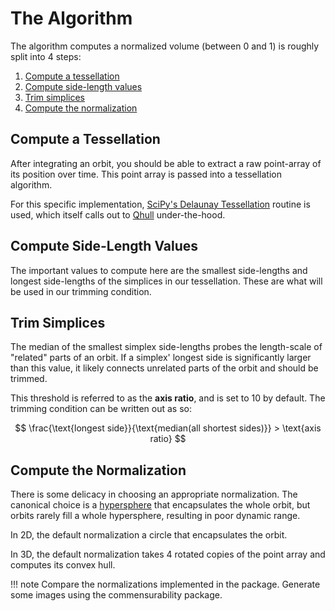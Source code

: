 # The Algorithm

The algorithm computes a normalized volume (between 0 and 1) is roughly split into 4 steps:

1. [Compute a tessellation](algorithm.md#compute-a-tessellation)
2. [Compute side-length values](algorithm.md#compute-side-length-values)
3. [Trim simplices](algorithm.md#trim-simplices)
3. [Compute the normalization](algorithm.md#compute-the-normalization)

## Compute a Tessellation

After integrating an orbit, you should be able to extract a raw point-array of its position over time. This point array is passed into a tessellation algorithm.

For this specific implementation, [SciPy's Delaunay Tessellation](https://docs.scipy.org/doc/scipy/reference/generated/scipy.spatial.Delaunay.html) routine is used, which itself calls out to [Qhull](http://www.qhull.org/) under-the-hood.

## Compute Side-Length Values

The important values to compute here are the smallest side-lengths and longest side-lengths of the simplices in our tessellation. These are what will be used in our trimming condition.

## Trim Simplices

The median of the smallest simplex side-lengths probes the length-scale of "related" parts of an orbit. If a simplex' longest side is significantly larger than this value, it likely connects unrelated parts of the orbit and should be trimmed.

This threshold is referred to as the **axis ratio**, and is set to 10 by default. The trimming condition can be written out as so:

$$ \frac{\text{longest side}}{\text{median(all shortest sides)}} > \text{axis ratio} $$

## Compute the Normalization

There is some delicacy in choosing an appropriate normalization. The canonical choice is a [hypersphere](https://en.wikipedia.org/wiki/N-sphere) that encapsulates the whole orbit, but orbits rarely fill a whole hypersphere, resulting in poor dynamic range.

In 2D, the default normalization a circle that encapsulates the orbit.

In 3D, the default normalization takes 4 rotated copies of the point array and computes its convex hull.

!!! note
    Compare the normalizations implemented in the package.
    Generate some images using the commensurability package.
